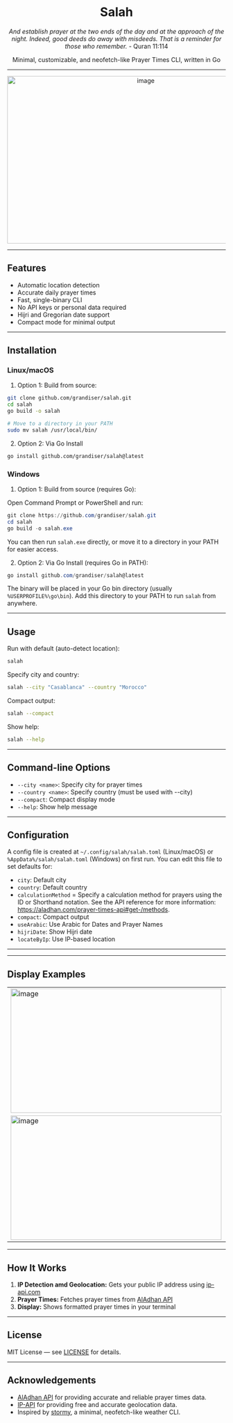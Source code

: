 <div align="center">

# Salah

*And establish prayer at the two ends of the day and at the approach of the night. Indeed, good deeds do away with misdeeds. That is a reminder for those who remember.* - Quran 11:114

Minimal, customizable, and neofetch-like Prayer Times CLI, written in Go

---
<img width="623" height="385" alt="image" src="https://github.com/user-attachments/assets/513d5624-93c0-4d82-80a2-f53a31623602" />

---

</div>

## Features

- Automatic location detection
- Accurate daily prayer times
- Fast, single-binary CLI
- No API keys or personal data required
- Hijri and Gregorian date support
- Compact mode for minimal output

---

## Installation

### Linux/macOS

1. Option 1: Build from source:

```bash
git clone github.com/grandiser/salah.git
cd salah
go build -o salah

# Move to a directory in your PATH
sudo mv salah /usr/local/bin/
```

2. Option 2: Via Go Install

```bash
go install github.com/grandiser/salah@latest
```

### Windows

1. Option 1: Build from source (requires Go):

Open Command Prompt or PowerShell and run:

```powershell
git clone https://github.com/grandiser/salah.git
cd salah
go build -o salah.exe
```

You can then run `salah.exe` directly, or move it to a directory in your PATH for easier access.

2. Option 2: Via Go Install (requires Go in PATH):

```powershell
go install github.com/grandiser/salah@latest
```

The binary will be placed in your Go bin directory (usually `%USERPROFILE%\go\bin`). Add this directory to your PATH to run `salah` from anywhere.

---

## Usage

Run with default (auto-detect location):

```bash
salah
```

Specify city and country:

```bash
salah --city "Casablanca" --country "Morocco"
```

Compact output:

```bash
salah --compact
```

Show help:

```bash
salah --help
```

---

## Command-line Options

- `--city <name>`: Specify city for prayer times
- `--country <name>`: Specify country (must be used with --city)
- `--compact`: Compact display mode
- `--help`: Show help message

---

## Configuration

A config file is created at `~/.config/salah/salah.toml` (Linux/macOS) or `%AppData%/salah/salah.toml` (Windows) on first run. You can edit this file to set defaults for:

- `city`: Default city
- `country`: Default country
- `calculationMethod` = Specify a calculation method for prayers using the ID or Shorthand notation. See the API reference for more information: https://aladhan.com/prayer-times-api#get-/methods.
- `compact`: Compact output
- `useArabic`: Use Arabic for Dates and Prayer Names
- `hijriDate`: Show Hijri date
- `locateByIp`: Use IP-based location

---

---

## Display Examples
|   |   |
|---|---|
| <img width="486" height="286" alt="image" src="https://github.com/user-attachments/assets/f69660ae-053d-41f4-9f39-25d39c410bc5" /> | <img width="486" height="286" alt="image" src="https://github.com/user-attachments/assets/2e6828ed-6045-4ece-bb1b-637a3153feb9" /> |
| <img width="486" height="286" alt="image" src="https://github.com/user-attachments/assets/1e5c663f-1ef0-4d50-b39f-4cb8fe01185b" /> |   |


---

## How It Works

1. **IP Detection amd Geolocation:** Gets your public IP address using [ip-api.com](http://ip-api.com)
2. **Prayer Times:** Fetches prayer times from [AlAdhan API](https://aladhan.com/prayer-times-api)
3. **Display:** Shows formatted prayer times in your terminal

---

## License

MIT License — see [LICENSE](LICENSE) for details.

---

## Acknowledgements

- [AlAdhan API](https://aladhan.com/prayer-times-api) for providing accurate and reliable prayer times data.
- [IP-API](http://ip-api.com) for providing free and accurate geolocation data.
- Inspired by [stormy](https://github.com/ashish0kumar/stormy), a minimal, neofetch-like weather CLI.

